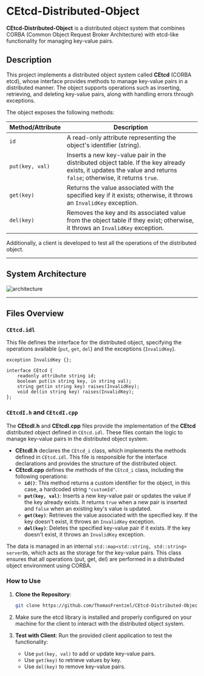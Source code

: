 # CEtcd-Distributed-Object

**CEtcd-Distributed-Object** is a distributed object system that combines CORBA (Common Object Request Broker Architecture) with etcd-like functionality for managing key-value pairs.

## Description

This project implements a distributed object system called **CEtcd** (CORBA etcd), whose interface provides methods to manage key-value pairs in a distributed manner. The object supports operations such as inserting, retrieving, and deleting key-value pairs, along with handling errors through exceptions.

The object exposes the following methods:

| Method/Attribute | Description |
|------------------|-------------|
| `id`             | A read-only attribute representing the object's identifier (string). |
| `put(key, val)`  | Inserts a new key-value pair in the distributed object table. If the key already exists, it updates the value and returns `false`; otherwise, it returns `true`. |
| `get(key)`       | Returns the value associated with the specified key if it exists; otherwise, it throws an `InvalidKey` exception. |
| `del(key)`       | Removes the key and its associated value from the object table if they exist; otherwise, it throws an `InvalidKey` exception. |

Additionally, a client is developed to test all the operations of the distributed object.

---

## System Architecture

![architecture](https://github.com/user-attachments/assets/e44e06ef-f39d-48d0-9655-57710a5bbcc1)

---

## Files Overview

### `CEtcd.idl`

This file defines the interface for the distributed object, specifying the operations available (`put`, `get`, `del`) and the exceptions (`InvalidKey`).

```idl
exception InvalidKey {};

interface CEtcd {
    readonly attribute string id;
    boolean put(in string key, in string val);
    string get(in string key) raises(InvalidKey);
    void del(in string key) raises(InvalidKey);
};
```

### `CEtcdI.h` and `CEtcdI.cpp`

The **CEtcdI.h** and **CEtcdI.cpp** files provide the implementation of the **CEtcd** distributed object defined in `CEtcd.idl`. These files contain the logic to manage key-value pairs in the distributed object system.

- **CEtcdI.h** declares the `CEtcd_i` class, which implements the methods defined in `CEtcd.idl`. This file is responsible for the interface declarations and provides the structure of the distributed object.
- **CEtcdI.cpp** defines the methods of the `CEtcd_i` class, including the following operations:
  - **`id()`**: This method returns a custom identifier for the object, in this case, a hardcoded string `"customId"`.
  - **`put(key, val)`**: Inserts a new key-value pair or updates the value if the key already exists. It returns `true` when a new pair is inserted and `false` when an existing key's value is updated.
  - **`get(key)`**: Retrieves the value associated with the specified key. If the key doesn't exist, it throws an `InvalidKey` exception.
  - **`del(key)`**: Deletes the specified key-value pair if it exists. If the key doesn't exist, it throws an `InvalidKey` exception.

The data is managed in an internal `std::map<std::string, std::string> serverDb`, which acts as the storage for the key-value pairs. This class ensures that all operations (put, get, del) are performed in a distributed object environment using CORBA.

### How to Use

1. **Clone the Repository**: 
   ```bash
   git clone https://github.com/ThomasFrentzel/CEtcd-Distributed-Object
   ```
2. Make sure the etcd library is installed and properly configured on your machine for the client to interact with the distributed object system.
   
3. **Test with Client**: Run the provided client application to test the functionality:
   - Use `put(key, val)` to add or update key-value pairs.
   - Use `get(key)` to retrieve values by key.
   - Use `del(key)` to remove key-value pairs.
